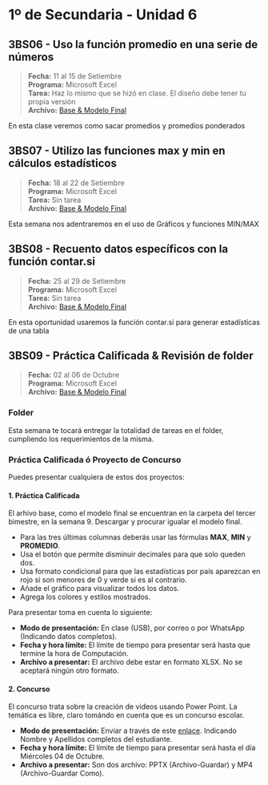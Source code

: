 # 1º de Secundaria - Unidad 6

## 3BS06 - Uso la función promedio en una serie de números

> **Fecha:** 11 al 15 de Setiembre<br> **Programa:** Microsoft Excel<br> **Tarea:** Haz lo mismo que se hizó en clase. El diseño debe tener tu propia versión<br> **Archivo:** [Base & Modelo Final](https://app.box.com/s/3yelumaa4ifg1d9uurs0lnixdg5p338i)

En esta clase veremos como sacar promedios y promedios ponderados

## 3BS07 -  Utilizo las funciones max y min en cálculos estadísticos

> **Fecha:** 18 al 22 de Setiembre<br> **Programa:** Microsoft Excel<br> **Tarea:** Sin tarea<br> **Archivo:** [Base & Modelo Final](https://app.box.com/s/3yelumaa4ifg1d9uurs0lnixdg5p338i)

Esta semana nos adentraremos en el uso de Gráficos y funciones MIN/MAX

<div class="currentTheme">

## 3BS08 -  Recuento datos específicos con la función contar.si

> **Fecha:** 25 al 29 de Setiembre<br> **Programa:** Microsoft Excel<br> **Tarea:** Sin tarea<br> **Archivo:** [Base & Modelo Final](https://app.box.com/s/3yelumaa4ifg1d9uurs0lnixdg5p338i)

En esta oportunidad usaremos la función contar.si para generar estadísticas de una tabla

</div>

## 3BS09 -  Práctica Calificada & Revisión de folder

> **Fecha:** 02 al 06 de Octubre<br> **Programa:** Microsoft Excel<br> **Archivo:** [Base & Modelo Final](https://app.box.com/s/3yelumaa4ifg1d9uurs0lnixdg5p338i) 

### Folder

Esta semana te tocará entregar la totalidad de tareas en el folder, cumpliendo los requerimientos de la misma.

### Práctica Calificada ó Proyecto de Concurso

Puedes presentar cualquiera de estos dos proyectos:

#### 1. Práctica Calificada

El arhivo base, como el modelo final se encuentran en la carpeta del tercer bimestre, en la semana 9. Descargar y procurar igualar el modelo final.

- Para las tres últimas columnas deberás usar las fórmulas **MAX**, **MIN** y **PROMEDIO**.
- Usa el botón que permite disminuir decimales para que solo queden dos.
- Usa formato condicional para que las estadísticas por país aparezcan en rojo si son menores de 0 y verde si es al contrario.
- Añade el gráfico para visualizar todos los datos.
- Agrega los colores y estilos mostrados.

Para presentar toma en cuenta lo siguiente:

- **Modo de presentación:** En clase (USB), por correo o por WhatsApp (Indicando datos completos).
- **Fecha y hora límite:** El límite de tiempo para presentar será hasta que termine la hora de Computación.
- **Archivo a presentar:** El archivo debe estar en formato XLSX. No se aceptará ningún otro formato.

#### 2. Concurso

El concurso trata sobre la creación de videos usando Power Point. La temática es libre, claro tomándo en cuenta que es un concurso escolar.

- **Modo de presentación:** Enviar a través de este [enlace](https://mariareinista-my.sharepoint.com/:f:/g/personal/admin_mrc_edu_pe/EoWGPyLufixEp-IIKOoaqF8BXMcVV0MdNRrjp1JZgk1tgA). Indicando Nombre y Apellidos completos del estudiante.
- **Fecha y hora límite:** El límite de tiempo para presentar será hasta el día Miércoles 04 de Octubre.
- **Archivo a presentar:** Son dos archivo: PPTX (Archivo-Guardar) y MP4 (Archivo-Guardar Como).
